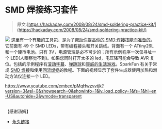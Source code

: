# SMD 焊接练习套件

> 原文:[https://hackaday.com/2008/08/24/smd-soldering-practice-kit/](https://hackaday.com/2008/08/24/smd-soldering-practice-kit/)

![](../Images/8eea4d3e12305b004994b3bdc855454b.png)
这里有一个有趣的工具包，是为了[帮助你提高你的 SMD 焊接技能而准备的](http://www.jenrathbun.com/Electronics/Matrix.html)。它前面有 49 个 SMD LEDs，带有编程接头和开关跳线。背面有一个 ATtiny26L 和一个硬币电池。只有 3V，电源管理是必不可少的；所有示例程序一次仅寻址一个 LED(人眼察觉不到)。如果您同时打开太多的 led，电压降可能会导致 AVR 复位。包括的示例程序有[滚动字幕](http://www.youtube.com/watch?v=tJHQt43eeV0)、[弹跳球](http://www.youtube.com/watch?v=8zwdT4FWd98)和[康威的生活游戏](http://www.youtube.com/watch?v=Yhs5jOua38g)。SparkFun 有关于常规 [SMD 焊接](http://www.sparkfun.com/commerce/tutorial_info.php?tutorials_id=57&page=7)和使用[回流焊锅](http://www.sparkfun.com/commerce/tutorial_info.php?tutorials_id=59&page=)的教程。下面的视频显示了套件生成器使用加热和滑动方法仅连接一个 LED。

 <https://www.youtube.com/embed/pMqHwzvvtjk?version=3&rel=0&showsearch=0&showinfo=1&iv_load_policy=1&fs=1&hl=en-US&autohide=2&wmode=transparent>

</span> <br/>【感谢汤姆】</p> <ul><li class="readlink"><a href="http://www.jenrathbun.com/Electronics/Matrix.html">永久链接</a></li></ul> </body> </html>
